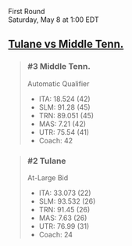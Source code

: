 First Round  
Saturday, May 8 at 1:00 EDT
## [Tulane vs Middle Tenn.](https://www.ncaa.com/game/5833399) 

> ### #3 Middle Tenn.  
> Automatic Qualifier  
> - ITA: 18.524 (42)  
> - SLM: 91.28 (45)  
> - TRN: 89.051 (45)  
> - MAS: 7.21 (42)  
> - UTR: 75.54 (41)  
> - Coach: 42  

> ### #2 Tulane  
> At-Large Bid  
> - ITA: 33.073 (22)  
> - SLM: 93.532 (26)  
> - TRN: 91.45 (26)  
> - MAS: 7.63 (26)  
> - UTR: 76.99 (31)  
> - Coach: 24  
